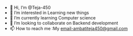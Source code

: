 - 👋 Hi, I’m @Teja-450
- 👀 I’m interested in Learning new things
- 🌱 I’m currently learning Computer science
- 💞️ I’m looking to collaborate on Backend development
- 📫 How to reach me :My email-ambatiteja450@gmail.com
  

<!---
Teja-450/Teja-450 is a ✨ special ✨ repository because its `README.md` (this file) appears on your GitHub profile.
You can click the Preview link to take a look at your changes.
--->
